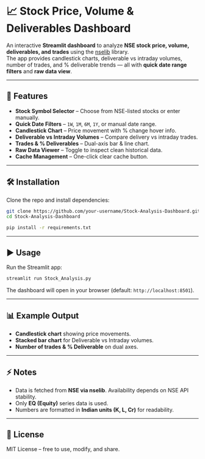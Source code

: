 # 📈 Stock Price, Volume & Deliverables Dashboard  

An interactive **Streamlit dashboard** to analyze **NSE stock price, volume, deliverables, and trades** using the [nselib](https://pypi.org/project/nselib/) library.  
The app provides candlestick charts, deliverable vs intraday volumes, number of trades, and % deliverable trends — all with **quick date range filters** and **raw data view**.  

---

## 🚀 Features
- **Stock Symbol Selector** – Choose from NSE-listed stocks or enter manually.  
- **Quick Date Filters** – `1W`, `1M`, `6M`, `1Y`, or manual date range.  
- **Candlestick Chart** – Price movement with % change hover info.  
- **Deliverable vs Intraday Volumes** – Compare delivery vs intraday trades.  
- **Trades & % Deliverables** – Dual-axis bar & line chart.  
- **Raw Data Viewer** – Toggle to inspect clean historical data.  
- **Cache Management** – One-click clear cache button.  

---

## 🛠️ Installation  

Clone the repo and install dependencies:  

```bash
git clone https://github.com/your-username/Stock-Analysis-Dashboard.git
cd Stock-Analysis-Dashboard

pip install -r requirements.txt
```

---

## ▶️ Usage  

Run the Streamlit app:  

```bash
streamlit run Stock_Analysis.py
```

The dashboard will open in your browser (default: `http://localhost:8501`).  

---

## 📊 Example Output  

- **Candlestick chart** showing price movements.  
- **Stacked bar chart** for Deliverable vs Intraday volumes.  
- **Number of trades & % Deliverable** on dual axes.  

---

## ⚡ Notes
- Data is fetched from **NSE via nselib**. Availability depends on NSE API stability.  
- Only **EQ (Equity)** series data is used.  
- Numbers are formatted in **Indian units (K, L, Cr)** for readability.  

---

## 📜 License  

MIT License – free to use, modify, and share.  
